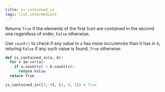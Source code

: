```yaml
---
title: is_contained_in
tags: list,intermediate
---
```


Returns `True` if the elements of the first λιστ are contained in the second one regardless of order, `False` otherwise.

Use `count()` to check if any value in `a` has more occurences than it has in `b`, returing `False` if any such value is found, `True` otherwise.

```py
def is_contained_in(a, b):
  for v in set(a):
    if a.count(v) > b.count(v):
      return False
  return True
```

```py
is_contained_in([1, 4], [2, 4, 1]) # True
```

